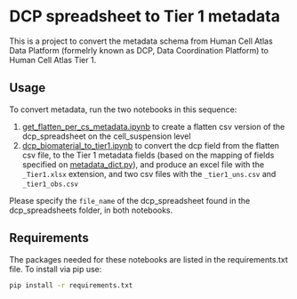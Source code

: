 # DCP spreadsheet to Tier 1 metadata

This is a project to convert the metadata schema from Human Cell Atlas Data Platform (formelrly known as DCP, Data Coordination Platform) to Human Cell Atlas Tier 1.

## Usage

To convert metadata, run the two notebooks in this sequence:
1. [get_flatten_per_cs_metadata.ipynb](get_flatten_per_cs_metadata.ipynb) to create a flatten csv version of the dcp_spreadsheet on the cell_suspension level
2. [dcp_biomaterial_to_tier1.ipynb](dcp_biomaterial_to_tier1.ipynb) to convert the dcp field from the flatten csv file, to the Tier 1 metadata fields (based on the mapping of fields specified on [metadata_dict.py](metadata_dict.py)), and produce an excel file with the `_Tier1.xlsx` extension, and two csv files with the `_tier1_uns.csv` and `_tier1_obs.csv`

Please specify the `file_name` of the dcp_spreadsheet found in the dcp_spreadsheets folder, in both notebooks.

## Requirements
The packages needed for these notebooks are listed in the requirements.txt file. To install via pip use:
```bash
pip install -r requirements.txt
```